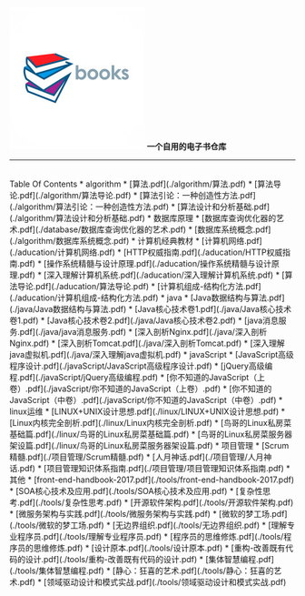 ![books-logo](./book-logo.jpg)
**一个自用的电子书仓库**
*************************************

</br>
Table Of Contents
* algorithm
   * [算法.pdf](./algorithm/算法.pdf)
   * [算法导论.pdf](./algorithm/算法导论.pdf)
   * [算法引论：一种创造性方法.pdf](./algorithm/算法引论：一种创造性方法.pdf)
   * [算法设计和分析基础.pdf](./algorithm/算法设计和分析基础.pdf)
* 数据库原理
   * [数据库查询优化器的艺术.pdf](./database/数据库查询优化器的艺术.pdf)
   * [数据库系统概念.pdf](./algorithm/数据库系统概念.pdf)
* 计算机经典教材
   * [计算机网络.pdf](./aducation/计算机网络.pdf)
   * [HTTP权威指南.pdf](./aducation/HTTP权威指南.pdf)
   * [操作系统精髓与设计原理.pdf](./aducation/操作系统精髓与设计原理.pdf)
   * [深入理解计算机系统.pdf](./aducation/深入理解计算机系统.pdf)
   * [算法导论.pdf](./aducation/算法导论.pdf)
   * [计算机组成-结构化方法.pdf](./aducation/计算机组成-结构化方法.pdf)
* java
   * [Java数据结构与算法.pdf](./java/Java数据结构与算法.pdf)
   * [Java核心技术卷1.pdf](./java/Java核心技术卷1.pdf)
   * [Java核心技术卷2.pdf](./java/Java核心技术卷2.pdf)
   * [java消息服务.pdf](./java/java消息服务.pdf)
   * [深入剖析Nginx.pdf](./java/深入剖析Nginx.pdf)
   * [深入剖析Tomcat.pdf](./java/深入剖析Tomcat.pdf)
   * [深入理解java虚拟机.pdf](./java/深入理解java虚拟机.pdf)
* javaScript
   * [JavaScript高级程序设计.pdf](./javaScript/JavaScript高级程序设计.pdf)
   * [jQuery高级编程.pdf](./javaScript/jQuery高级编程.pdf)
   * [你不知道的JavaScript（上卷）.pdf](./javaScript/你不知道的JavaScript（上卷）.pdf)
   * [你不知道的JavaScript（中卷）.pdf](./javaScript/你不知道的JavaScript（中卷）.pdf)
* linux运维
   * [LINUX+UNIX设计思想.pdf](./linux/LINUX+UNIX设计思想.pdf)
   * [Linux内核完全剖析.pdf](./linux/Linux内核完全剖析.pdf)
   * [鸟哥的Linux私房菜基础篇.pdf](./linux/鸟哥的Linux私房菜基础篇.pdf)
   * [鸟哥的Linux私房菜服务器架设篇.pdf](./linux/鸟哥的Linux私房菜服务器架设篇.pdf)
* 项目管理
   * [Scrum精髓.pdf](./项目管理/Scrum精髓.pdf)
   * [人月神话.pdf](./项目管理/人月神话.pdf)
   * [项目管理知识体系指南.pdf](./项目管理/项目管理知识体系指南.pdf)
* 其他
   * [front-end-handbook-2017.pdf](./tools/front-end-handbook-2017.pdf)
   * [SOA核心技术及应用.pdf](./tools/SOA核心技术及应用.pdf)
   * [复杂性思考.pdf](./tools/复杂性思考.pdf)
   * [开源软件架构.pdf](./tools/开源软件架构.pdf)
   * [微服务架构与实践.pdf](./tools/微服务架构与实践.pdf)
   * [微软的梦工场.pdf](./tools/微软的梦工场.pdf)
   * [无边界组织.pdf](./tools/无边界组织.pdf)
   * [理解专业程序员.pdf](./tools/理解专业程序员.pdf)
   * [程序员的思维修炼.pdf](./tools/程序员的思维修炼.pdf)
   * [设计原本.pdf](./tools/设计原本.pdf)
   * [重构-改善既有代码的设计.pdf](./tools/重构-改善既有代码的设计.pdf)
   * [集体智慧编程.pdf](./tools/集体智慧编程.pdf)
   * [静心：狂喜的艺术.pdf](./tools/静心：狂喜的艺术.pdf)
   * [领域驱动设计和模式实战.pdf](./tools/领域驱动设计和模式实战.pdf)









